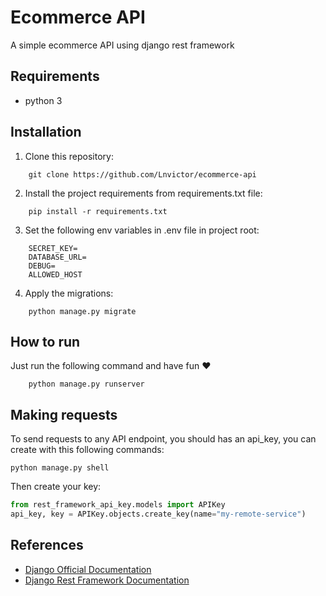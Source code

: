 # Ecommerce API

A simple ecommerce API using django rest framework

## Requirements
- python 3

## Installation
1. Clone this repository:
```console
    git clone https://github.com/Lnvictor/ecommerce-api
```

2. Install the project requirements from requirements.txt file:
```console
    pip install -r requirements.txt
```

3. Set the following env variables in .env file in project root:
```
    SECRET_KEY=
    DATABASE_URL=
    DEBUG=
    ALLOWED_HOST 
```

4. Apply the migrations:
```console
    python manage.py migrate
```

## How to run

Just run the following command and have fun :heart:

```console
    python manage.py runserver
```

## Making requests
To send requests to any API endpoint, you should has an api_key,
you can create with this following commands:

```console
python manage.py shell
```

Then create your key:
```python
from rest_framework_api_key.models import APIKey
api_key, key = APIKey.objects.create_key(name="my-remote-service")
```

## References

- [Django Official Documentation](https://docs.djangoproject.com/en/3.1/)
- [Django Rest Framework Documentation](https://www.django-rest-framework.org/)